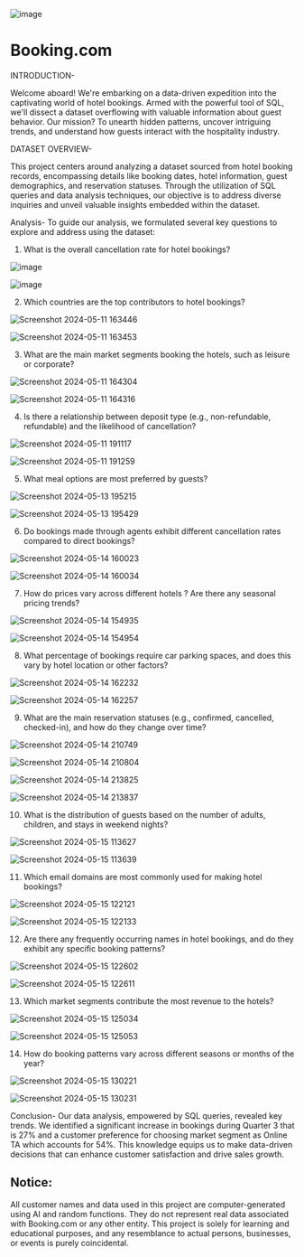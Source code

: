![image](https://github.com/Skokulwar12/Booking.com/assets/163553184/5d51bd68-0e54-4916-8454-1df7671fa28f)




# Booking.com

INTRODUCTION-

Welcome aboard! We're embarking on a data-driven expedition into the captivating world of hotel bookings. Armed with the powerful tool of SQL, we'll dissect a dataset overflowing with valuable information about guest behavior.  Our mission? To unearth hidden patterns, uncover intriguing trends, and understand how guests interact with the hospitality industry.

DATASET OVERVIEW-

This project centers around analyzing a dataset sourced from hotel booking records, encompassing details like booking dates, hotel information, guest demographics, and reservation statuses. Through the utilization of SQL queries and data analysis techniques, our objective is to address diverse inquiries and unveil valuable insights embedded within the dataset.

Analysis-
To guide our analysis, we formulated several key questions to explore and address using the dataset: 

1.	What is the overall cancellation rate for hotel bookings?


![image](https://github.com/Skokulwar12/Booking.com/assets/163553184/bd0b4baa-7e93-4944-b88e-29ce98166b9c)


![image](https://github.com/Skokulwar12/Booking.com/assets/163553184/ad8a98d1-3b7c-4d1b-a2c5-3a6e6d9063bf)

2.	Which countries are the top contributors to hotel bookings?


![Screenshot 2024-05-11 163446](https://github.com/Skokulwar12/Booking.com/assets/163553184/ff869c65-5165-4aaf-afe7-c2f1239587ee)


![Screenshot 2024-05-11 163453](https://github.com/Skokulwar12/Booking.com/assets/163553184/43c0d7fb-d92c-40f0-878d-b9d53395099e)

3.	What are the main market segments booking the hotels, such as leisure or corporate?


![Screenshot 2024-05-11 164304](https://github.com/Skokulwar12/Booking.com/assets/163553184/de08ea17-e03a-430f-aebb-1d66f9d822d3)


![Screenshot 2024-05-11 164316](https://github.com/Skokulwar12/Booking.com/assets/163553184/2ce51c72-e883-4cd0-832b-ed45a4e9a6f1)

   
4.	Is there a relationship between deposit type (e.g., non-refundable, refundable) and the likelihood of cancellation?


![Screenshot 2024-05-11 191117](https://github.com/Skokulwar12/Booking.com/assets/163553184/e45afbeb-affa-4ee8-92bc-f525e1278877)


![Screenshot 2024-05-11 191259](https://github.com/Skokulwar12/Booking.com/assets/163553184/a0111170-6614-49d2-abc6-2b4b919af9de)


5.	What meal options are most preferred by guests?


![Screenshot 2024-05-13 195215](https://github.com/Skokulwar12/Booking.com/assets/163553184/9cc157a4-8328-4bbc-a4c4-820a2c06e648)


![Screenshot 2024-05-13 195429](https://github.com/Skokulwar12/Booking.com/assets/163553184/3e26ce44-7ee9-4513-a982-f2d4da388db6)

6.	Do bookings made through agents exhibit different cancellation rates compared to direct bookings?


![Screenshot 2024-05-14 160023](https://github.com/Skokulwar12/Booking.com/assets/163553184/d773df6e-5bdc-4ebb-8dcd-50e458cc9798)


![Screenshot 2024-05-14 160034](https://github.com/Skokulwar12/Booking.com/assets/163553184/6e958c7a-9983-442e-ab4d-df0a3cdb7e2e)

7.	How do prices vary across different hotels ? Are there any seasonal pricing trends?


![Screenshot 2024-05-14 154935](https://github.com/Skokulwar12/Booking.com/assets/163553184/4aadd165-1f85-4a7e-b9d5-e180c2871ea0)


![Screenshot 2024-05-14 154954](https://github.com/Skokulwar12/Booking.com/assets/163553184/4154c644-38d5-4103-ae8b-3273e819f4a8)


8.	What percentage of bookings require car parking spaces, and does this vary by hotel location or other factors?


![Screenshot 2024-05-14 162232](https://github.com/Skokulwar12/Booking.com/assets/163553184/06fe8ddb-df5f-4463-bbfe-6d770616c429)


![Screenshot 2024-05-14 162257](https://github.com/Skokulwar12/Booking.com/assets/163553184/92a834ef-ba6c-4d69-8ef7-309161cba423)

9.	What are the main reservation statuses (e.g., confirmed, cancelled, checked-in), and how do they change over time?

![Screenshot 2024-05-14 210749](https://github.com/Skokulwar12/Booking.com/assets/163553184/6df62c83-08f5-4c45-94aa-926d749d2c9d)


![Screenshot 2024-05-14 210804](https://github.com/Skokulwar12/Booking.com/assets/163553184/4452ed2b-678d-4cfb-9471-8756ccfdccd5)


![Screenshot 2024-05-14 213825](https://github.com/Skokulwar12/Booking.com/assets/163553184/71f724fc-0e6b-450a-b16a-7764c0dc4507)


![Screenshot 2024-05-14 213837](https://github.com/Skokulwar12/Booking.com/assets/163553184/8bd0d5a3-b46c-42d1-ae3d-8f0bd1590240)

10.	What is the distribution of guests based on the number of adults, children, and stays in weekend nights?

![Screenshot 2024-05-15 113627](https://github.com/Skokulwar12/Booking.com/assets/163553184/9b73e6bf-ae59-49d7-8fd0-54734a266655)

![Screenshot 2024-05-15 113639](https://github.com/Skokulwar12/Booking.com/assets/163553184/507eac7d-2604-405c-9bf3-50e30ba684a9)

11.	Which email domains are most commonly used for making hotel bookings?

![Screenshot 2024-05-15 122121](https://github.com/Skokulwar12/Booking.com/assets/163553184/750d1604-c979-4a0c-bb23-762faa9f152b)


![Screenshot 2024-05-15 122133](https://github.com/Skokulwar12/Booking.com/assets/163553184/da088a6a-93db-436e-b909-cf7fe45131fc)

12.	Are there any frequently occurring names in hotel bookings, and do they exhibit any specific booking patterns?

![Screenshot 2024-05-15 122602](https://github.com/Skokulwar12/Booking.com/assets/163553184/6dc2e7ae-7d82-455c-adfa-998638b852d3)


![Screenshot 2024-05-15 122611](https://github.com/Skokulwar12/Booking.com/assets/163553184/8b226a50-3f56-4718-878c-bd38f6345992)

13.	Which market segments contribute the most revenue to the hotels?

![Screenshot 2024-05-15 125034](https://github.com/Skokulwar12/Booking.com/assets/163553184/8f2f2fc3-48b3-46d1-8acc-5ff883fab714)


![Screenshot 2024-05-15 125053](https://github.com/Skokulwar12/Booking.com/assets/163553184/4cf89683-0f79-4cd6-9a08-022bdd789cfc)

14.	How do booking patterns vary across different seasons or months of the year?


![Screenshot 2024-05-15 130221](https://github.com/Skokulwar12/Booking.com/assets/163553184/ce3e9453-cf8e-44ec-92d2-3ca601974a68)


![Screenshot 2024-05-15 130231](https://github.com/Skokulwar12/Booking.com/assets/163553184/8d4c7d72-b14d-4cbc-a9fb-05805554242f)

Conclusion-
Our data analysis, empowered by SQL queries, revealed key trends. We identified a significant increase in bookings during Quarter 3 that is 27% and a customer preference for choosing market segment as Online TA which accounts for 54%. This knowledge equips us to make data-driven decisions that can enhance customer satisfaction and drive sales growth.


## Notice:

All customer names and data used in this project are computer-generated using AI and random functions. They do not represent real data associated with Booking.com or any other entity. This project is solely for learning and educational purposes, and any resemblance to actual persons, businesses, or events is purely coincidental.
